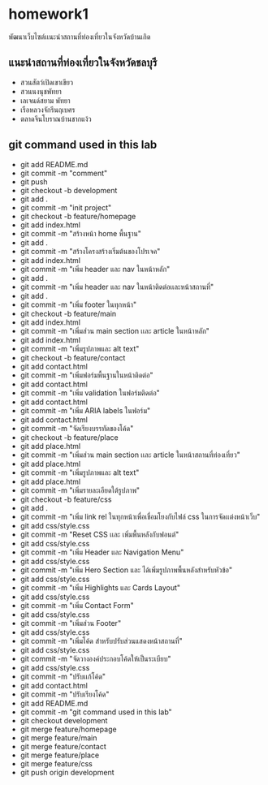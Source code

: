 # homework1
พัฒนาเว็บไซต์เเนะนำสถานที่ท่องเที่ยวในจังหวัดบ้านเกิด

## แนะนำสถานที่ท่องเที่ยวในจังหวัดชลบุรี
- สวนสัตว์เปิดเขาเขียว
- สวนนงนุชพัทยา
- เลเจนด์สยาม พัทยา
- เรือหลวงจักรีนฤเบศร
- ตลาดจีนโบราณบ้านชากแง้ว

## git command used in this lab
- git add README.md
- git commit -m "comment"
- git push
- git checkout -b development
- git add .
- git commit -m "init project"
- git checkout -b feature/homepage
- git add index.html
- git commit -m "สร้างหน้า home พื้นฐาน"
- git add .
- git commit -m "สร้างโครงสร้างเริ่มต้นของโปรเจค"
- git add index.html
- git commit -m "เพิ่ม header และ nav ในหน้าหลัก"
- git add .
- git commit -m "เพิ่ม header และ nav ในหน้าติดต่อเเละหน้าสถานที่"
- git add .
- git commit -m "เพิ่ม footer ในทุกหน้า"
- git checkout -b feature/main
- git add index.html
- git commit -m "เพิ่มส่วน main section เเละ article ในหน้าหลัก"
- git add index.html
- git commit -m "เพิ่มรูปภาพและ alt text"
- git checkout -b feature/contact
- git add contact.html
- git commit -m "เพิ่มฟอร์มพื้นฐานในหน้าติดต่อ"
- git add contact.html
- git commit -m "เพิ่ม validation ในฟอร์มติดต่อ"
- git add contact.html
- git commit -m "เพิ่ม ARIA labels ในฟอร์ม"
- git add contact.html
- git commit -m "จัดเรียงบรรทัดของโค้ด"
- git checkout -b feature/place
- git add place.html
- git commit -m "เพิ่มส่วน main section เเละ article ในหน้าสถานที่ท่องเที่ยว"
- git add place.html
- git commit -m "เพิ่มรูปภาพและ alt text"
- git add place.html
- git commit -m "เพิ่มรายละเอียดใต้รูปภาพ"
- git checkout -b feature/css
- git add .
- git commit -m "เพิ่ม link rel ในทุกหน้าเพื่อเชื่อมโยงกับไฟล์ css ในการจัดเเต่งหน้าเว็บ"
- git add css/style.css
- git commit -m "Reset CSS เเละ เพิ่มพื้นหลังกับฟอนต์"
- git add css/style.css
- git commit -m "เพิ่ม Header และ Navigation Menu"
- git add css/style.css
- git commit -m "เพิ่ม Hero Section และ ได้เพิ่มรูปภาพพื้นหลังสำหรับหัวข้อ"
- git add css/style.css
- git commit -m "เพิ่ม Highlights และ Cards Layout"
- git add css/style.css
- git commit -m "เพิ่ม Contact Form"
- git add css/style.css
- git commit -m "เพิ่มส่วน Footer"
- git add css/style.css
- git commit -m "เพิ่มโค้ด สำหรับปรับส่วนแสดงหน้าสถานที่"
- git add css/style.css
- git commit -m "จัดวางองค์ประกอบโค้ดให้เป็นระเบียบ"
- git add css/style.css
- git commit -m "ปรับเเก้โค้ด"
- git add contact.html
- git commit -m "ปรับเรียงโค้ด"
- git add README.md
- git commit -m "git command used in this lab"
- git checkout development
- git merge feature/homepage
- git merge feature/main
- git merge feature/contact
- git merge feature/place
- git merge feature/css
- git push origin development